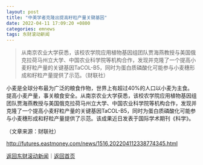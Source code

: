 ```yaml
---
layout: post
title: "中美学者克隆出提高籽粒产量关键基因"
date: 2022-04-11 17:09:20 +0800
categories: emnews
tags: 东财滚动新闻
---
```

> 从南京农业大学获悉，该校农学院应用植物基因组团队贾海燕教授与美国俄克拉荷马州立大学、中国农业科学院等机构合作，发现并克隆了一个提高小麦籽粒产量的关键基因TaCOL-B5，同时为蛋白质磷酸化可能参与小麦穗形成和籽粒产量提供了示范。（财联社）

<p>小麦是全球分布最为广泛的粮食作物，世界上有超过40%的人口以小麦为主食。提高小麦产量，事关粮食安全。从南京农业大学获悉，该校农学院应用植物基因组团队贾海燕教授与美国俄克拉荷马州立大学、中国农业科学院等机构合作，发现并克隆了一个提高小麦籽粒产量的关键基因TaCOL-B5，同时为蛋白质磷酸化可能参与小麦穗形成和籽粒产量提供了示范。该成果近日发表于国际学术期刊《科学》。</p><p class="em_media">（文章来源：财联社）</p>

<http://futures.eastmoney.com/news/1516,202204112338774345.html>

[返回东财滚动新闻](//finews.withounder.com/emnews/)｜[返回首页](//finews.withounder.com/)